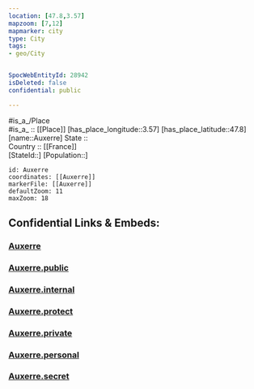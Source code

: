 ```yaml
---
location: [47.8,3.57] 
mapzoom: [7,12] 
mapmarker: city 
type: City
tags:
- geo/City


SpocWebEntityId: 28942
isDeleted: false
confidential: public

---
```

#is_a_/Place  
#is_a_ :: [[Place]] 
[has_place_longitude::3.57] 
[has_place_latitude::47.8] 
[name::Auxerre] 
State ::  
Country :: [[France]]  
[StateId::] 
[Population::] 



```leaflet
id: Auxerre
coordinates: [[Auxerre]] 
markerFile: [[Auxerre]] 
defaultZoom: 11 
maxZoom: 18
```


## Confidential Links & Embeds: 

### [Auxerre](/_Standards/Earth/Continent/Europe/Europe~West/France/regions~France/Bourgogne-Franche-Comté/departments~Bourgogne-Franche-Comté/Yonne/communes~Yonne/Auxerre/cities~Auxerre/Auxerre.md) 

### [Auxerre.public](/_public/Earth/Continent/Europe/Europe~West/France/regions~France/Bourgogne-Franche-Comté/departments~Bourgogne-Franche-Comté/Yonne/communes~Yonne/Auxerre/cities~Auxerre/Auxerre.public.md) 

### [Auxerre.internal](/_internal/Earth/Continent/Europe/Europe~West/France/regions~France/Bourgogne-Franche-Comté/departments~Bourgogne-Franche-Comté/Yonne/communes~Yonne/Auxerre/cities~Auxerre/Auxerre.internal.md) 

### [Auxerre.protect](/_protect/Earth/Continent/Europe/Europe~West/France/regions~France/Bourgogne-Franche-Comté/departments~Bourgogne-Franche-Comté/Yonne/communes~Yonne/Auxerre/cities~Auxerre/Auxerre.protect.md) 

### [Auxerre.private](/_private/Earth/Continent/Europe/Europe~West/France/regions~France/Bourgogne-Franche-Comté/departments~Bourgogne-Franche-Comté/Yonne/communes~Yonne/Auxerre/cities~Auxerre/Auxerre.private.md) 

### [Auxerre.personal](/_personal/Earth/Continent/Europe/Europe~West/France/regions~France/Bourgogne-Franche-Comté/departments~Bourgogne-Franche-Comté/Yonne/communes~Yonne/Auxerre/cities~Auxerre/Auxerre.personal.md) 

### [Auxerre.secret](/_secret/Earth/Continent/Europe/Europe~West/France/regions~France/Bourgogne-Franche-Comté/departments~Bourgogne-Franche-Comté/Yonne/communes~Yonne/Auxerre/cities~Auxerre/Auxerre.secret.md)

